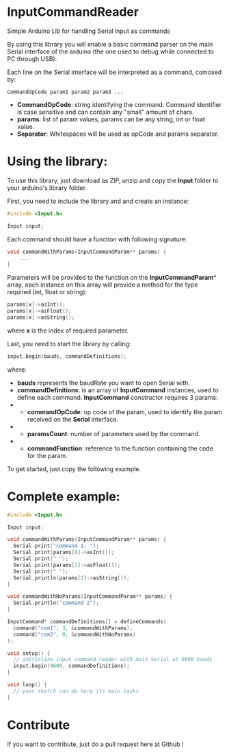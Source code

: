 # InputCommandReader

Simple Arduino Lib for handling Serial input as commands

By using this library you will enable a basic command parser on the main Serial interface of the arduino (the one used to debug while connected to PC through USB).

Each line on the Serial interface will be interpreted as a command, comosed by:

```
CommandOpCode param1 param2 param3 ...
```

- **CommandOpCode**: string identifying the command. Command identifier is case sensitive and can contain any "small" amount of chars.
- **params**: list of param values, params can be any string, int or float value.
- **Separator**: Whitespaces will be used as opCode and params separator.

# Using the library:

To use this library, just download as ZIP, unzip and copy the **Input** folder to your arduino's library folder.

First, you need to include the library and and create an instance:

``` c++
#include <Input.h>

Input input;
```

Each command should have a function with following signature:

``` c++
void commandWithParams(InputCommandParam** params) {
	...
}
```

Parameters will be provided to the function on the **InputCommandParam*** array, each instance on this array will provide a method for the type required (int, float or string):

``` c++
params[x]->asInt();
params[x]->asFloat();
params[x]->asString();
```

where **x** is the index of required parameter.

Last, you need to start the library by calling:

``` c++
input.begin(bauds, commandDefinitions);
```

where:
- **bauds** represents the baudRate you want to open Serial with.
- **commandDefinitions**: is an array of **InputCommand** instances, used to define each command. **InputCommand** constructor requires 3 params:
- - **commandOpCode**: op code of the param, used to identify the param received on the **Serial** interface.
- - **paramsCount**: number of parameters used by the command.
- - **commandFunction**: reference to the function containing the code for the param.

To get started, just copy the following example.

# Complete example:

``` c++
#include <Input.h>

Input input;

void commandWithParams(InputCommandParam** params) {
  Serial.print("command 1: ");
  Serial.print(params[0]->asInt());
  Serial.print(" ");
  Serial.print(params[1]->asFloat());
  Serial.print(" ");
  Serial.println(params[2]->asString());
}

void commandWithNoParams(InputCommandParam** params) {
  Serial.println("command 2");
}

InputCommand* commandDefinitions[] = defineCommands(
  command("com1", 3, &commandWithParams),
  command("com2", 0, &commandWithNoParams)
);

void setup() {
  // initialize input command reader with main Serial at 9600 bauds
  input.begin(9600, commandDefinitions);
}

void loop() {
  // your sketch can do here its main tasks
}
```

# Contribute

If you want to contribute, just do a pull request here at Github !
